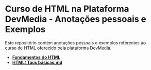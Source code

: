 # Curso de HTML na Plataforma DevMedia - Anotações pessoais e Exemplos

Este repositório contém anotações pessoais e exemplos referentes ao curso de HTML oferecido pela plataforma DevMedia.


  - [**Fundamentos do HTML**](https://github.com/RenatoLinard/html_DevMedia/blob/main/Fundamentos%20do%20html.md)
  - [**HTML: Tags básicas.md**](https://github.com/RenatoLinard/html_DevMedia/blob/main/HTML:%20Tags%20b%C3%A1sicas.md)

    

